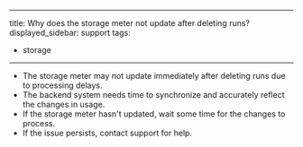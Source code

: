 
---
title: Why does the storage meter not update after deleting runs?
displayed_sidebar: support
tags:
- storage
---
- The storage meter may not update immediately after deleting runs due to processing delays. 
- The backend system needs time to synchronize and accurately reflect the changes in usage. 
- If the storage meter hasn't updated, wait some time for the changes to process.
- If the issue persists, contact support for help.
    